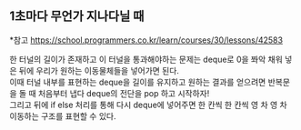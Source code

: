 ## 1초마다 무언가 지나다닐 때
*참고 https://school.programmers.co.kr/learn/courses/30/lessons/42583

한 터널의 길이가 존재하고 이 터널을 통과해야하는 문제는 deque로 0을 쫘악 채워 넣은 뒤에 우리가 원하는 이동물체들을 넣어가면 된다. <br>
이때 터널 내부를 표현하는 deque을 길이를 유지하고 원하는 결과를 얻으려면 반복문을 돌 때 처음부터 냅다 deque의 전단을 pop 하고 시작하자! <br>
그리고 뒤에 if else 처리를 통해 다시 deque에 넣어주면 한 칸씩 한 칸씩 영 차 영 차 이동하는 구조를 표현할 수 있다. <br>
